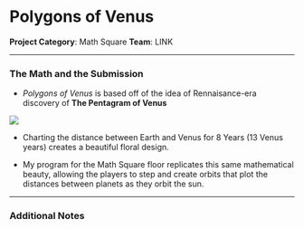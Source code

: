 # Polygons of Venus

**Project Category**: Math Square
**Team**: LINK

---

### The Math and the Submission

* *Polygons of Venus* is based off of the idea of Rennaisance-era discovery of **The Pentagram of Venus**

![][1]

* Charting the distance between Earth and Venus for 8 Years (13 Venus years) creates a beautiful floral design.

* My program for the Math Square floor replicates this same mathematical beauty, allowing the players to step and create orbits that plot the distances between planets as they orbit the sun.
---

### Additional Notes

[1]: https://www.google.com/url?sa=i&source=images&cd=&cad=rja&uact=8&ved=2ahUKEwie5ZbQ-p_cAhWET98KHVYiDG8QjRx6BAgBEAU&url=http%3A%2F%2Fblog.recursiveprocess.com%2F2015%2F05%2F19%2Ftracking-venus-and-earth-over-8-years%2F&psig=AOvVaw3H1TirqWK-Vjg4tiWLZNTI&ust=1531704649679350

